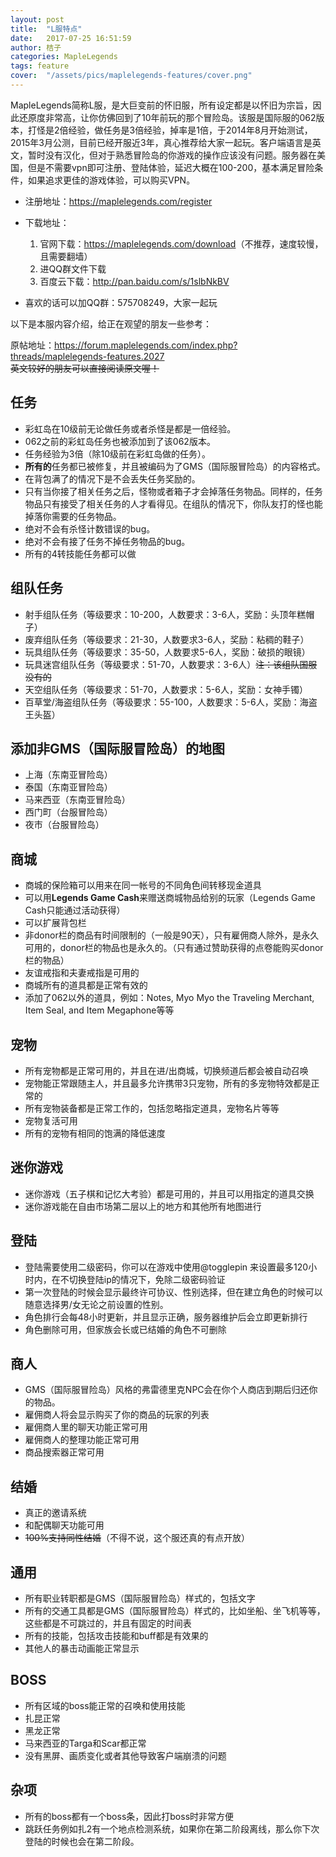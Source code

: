 ```yaml
---
layout: post
title:  "L服特点"
date:   2017-07-25 16:51:59
author: 桔子
categories: MapleLegends
tags: feature
cover:  "/assets/pics/maplelegends-features/cover.png"
---
```


MapleLegends简称L服，是大巨变前的怀旧服，所有设定都是以怀旧为宗旨，因此还原度非常高，让你仿佛回到了10年前玩的那个冒险岛。该服是国际服的062版本，打怪是2倍经验，做任务是3倍经验，掉率是1倍，于2014年8月开始测试，2015年3月公测，目前已经开服近3年，真心推荐给大家一起玩。客户端语言是英文，暂时没有汉化，但对于熟悉冒险岛的你游戏的操作应该没有问题。服务器在美国，但是不需要vpn即可注册、登陆体验，延迟大概在100-200，基本满足冒险条件，如果追求更佳的游戏体验，可以购买VPN。

* 注册地址：<https://maplelegends.com/register>
* 下载地址：
	1. 官网下载：<https://maplelegends.com/download>（不推荐，速度较慢，且需要翻墙）
	2. 进QQ群文件下载
	3. 百度云下载：<http://pan.baidu.com/s/1slbNkBV>

* 喜欢的话可以加QQ群：575708249，大家一起玩

以下是本服内容介绍，给正在观望的朋友一些参考：

原帖地址：<https://forum.maplelegends.com/index.php?threads/maplelegends-features.2027><br>
~~英文较好的朋友可以直接阅读原文喔！~~

## 任务
* 彩虹岛在10级前无论做任务或者杀怪是都是一倍经验。
* 062之前的彩虹岛任务也被添加到了该062版本。
* 任务经验为3倍（除10级前在彩虹岛做的任务）。
* **所有的**任务都已被修复，并且被编码为了GMS（国际服冒险岛）的内容格式。
* 在背包满了的情况下是不会丢失任务奖励的。
* 只有当你接了相关任务之后，怪物或者箱子才会掉落任务物品。同样的，任务物品只有接受了相关任务的人才看得见。在组队的情况下，你队友打的怪也能掉落你需要的任务物品。
* 绝对不会有杀怪计数错误的bug。
* 绝对不会有接了任务不掉任务物品的bug。
* 所有的4转技能任务都可以做

## 组队任务
* 射手组队任务（等级要求：10-200，人数要求：3-6人，奖励：头顶年糕帽子）
* 废弃组队任务（等级要求：21-30，人数要求3-6人，奖励：粘稠的鞋子）
* 玩具组队任务（等级要求：35-50，人数要求5-6人，奖励：破损的眼镜）
* 玩具迷宫组队任务（等级要求：51-70，人数要求：3-6人）~~注：该组队国服没有的~~
* 天空组队任务（等级要求：51-70，人数要求：5-6人，奖励：女神手镯）
* 百草堂/海盗组队任务（等级要求：55-100，人数要求：5-6人，奖励：海盗王头盔）

## 添加非GMS（国际服冒险岛）的地图
* 上海（东南亚冒险岛）
* 泰国（东南亚冒险岛）
* 马来西亚（东南亚冒险岛）
* 西门町（台服冒险岛）
* 夜市（台服冒险岛）

## 商城
* 商城的保险箱可以用来在同一帐号的不同角色间转移现金道具
* 可以用**Legends Game Cash**来赠送商城物品给别的玩家（Legends Game Cash只能通过活动获得）
* 可以扩展背包栏
* 非donor栏的商品有时间限制的（一般是90天），只有雇佣商人除外，是永久可用的，donor栏的物品也是永久的。（只有通过赞助获得的点卷能购买donor栏的物品）
* 友谊戒指和夫妻戒指是可用的
* 商城所有的道具都是正常有效的
* 添加了062以外的道具，例如：Notes, Myo Myo the Traveling Merchant, Item Seal, and Item Megaphone等等

## 宠物
* 所有宠物都是正常可用的，并且在进/出商城，切换频道后都会被自动召唤
* 宠物能正常跟随主人，并且最多允许携带3只宠物，所有的多宠物特效都是正常的
* 所有宠物装备都是正常工作的，包括忽略指定道具，宠物名片等等
* 宠物复活可用
* 所有的宠物有相同的饱满的降低速度

## 迷你游戏
* 迷你游戏（五子棋和记忆大考验）都是可用的，并且可以用指定的道具交换
* 迷你游戏能在自由市场第二层以上的地方和其他所有地图进行

## 登陆
* 登陆需要使用二级密码，你可以在游戏中使用@togglepin <hours>来设置最多120小时内，在不切换登陆ip的情况下，免除二级密码验证
* 第一次登陆的时候会显示最终许可协议、性别选择，但在建立角色的时候可以随意选择男/女无论之前设置的性别。
* 角色排行会每48小时更新，并且显示正确，服务器维护后会立即更新排行
* 角色删除可用，但家族会长或已结婚的角色不可删除

## 商人
* GMS（国际服冒险岛）风格的弗雷德里克NPC会在你个人商店到期后归还你的物品。
* 雇佣商人将会显示购买了你的商品的玩家的列表
* 雇佣商人里的聊天功能正常可用
* 雇佣商人的整理功能正常可用
* 商品搜索器正常可用

## 结婚
* 真正的邀请系统
* 和配偶聊天功能可用
* ~~100%支持同性结婚~~（不得不说，这个服还真的有点开放）

## 通用
* 所有职业转职都是GMS（国际服冒险岛）样式的，包括文字
* 所有的交通工具都是GMS（国际服冒险岛）样式的，比如坐船、坐飞机等等，这些都是不可跳过的，并且有固定的时间表
* 所有的技能，包括攻击技能和buff都是有效果的
* 其他人的暴击动画能正常显示

## BOSS
* 所有区域的boss能正常的召唤和使用技能
* 扎昆正常
* 黑龙正常
* 马来西亚的Targa和Scar都正常
* 没有黑屏、画质变化或者其他导致客户端崩溃的问题

## 杂项
* 所有的boss都有一个boss条，因此打boss时非常方便
* 跳跃任务例如扎2有一个地点检测系统，如果你在第二阶段离线，那么你下次登陆的时候也会在第二阶段。